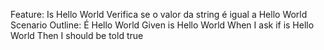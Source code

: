 Feature: Is Hello World
    Verifica se o valor da string é igual a Hello World
    Scenario Outline: É Hello World
        Given is Hello World 
        When I ask if is Hello World
        Then I should be told true
      